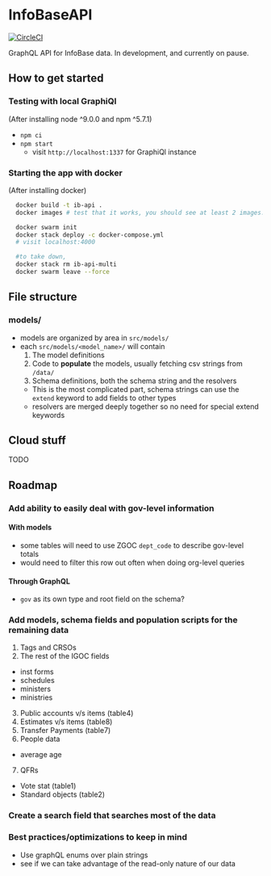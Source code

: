 # InfoBaseAPI
[![CircleCI](https://circleci.com/gh/TBS-EACPD/InfoBaseModern.svg?style=svg)](https://circleci.com/gh/TBS-EACPD/InfoBaseModern)

GraphQL API for InfoBase data. In development, and currently on pause.

## How to get started

### Testing with local GraphiQl

(After installing node ^9.0.0 and npm ^5.7.1)

* `npm ci`
* `npm start`
  * visit `http://localhost:1337` for GraphiQl instance
  

### Starting the app with docker

(After installing docker)

```bash
  docker build -t ib-api .
  docker images # test that it works, you should see at least 2 images: ib-api and node 9.2

  docker swarm init
  docker stack deploy -c docker-compose.yml
  # visit localhost:4000

  #to take down, 
  docker stack rm ib-api-multi
  docker swarm leave --force
```
  
  
## File structure

### models/

* models are organized by area in `src/models/`
* each `src/models/<model_name>/` will contain 
  1. The model definitions
  2. Code to **populate** the models, usually fetching csv strings from `/data/`
  3. Schema definitions, both the schema string and the resolvers
    * This is the most complicated part, schema strings can use the `extend` keyword to add fields to other types
    * resolvers are merged deeply together so no need for special extend keywords 
  
  
## Cloud stuff

TODO


## Roadmap


### Add ability to easily deal with gov-level information

#### With models
* some tables will need to use ZGOC `dept_code` to describe gov-level totals
 * would need to filter this row out often when doing org-level queries 

#### Through GraphQL 
 * `gov` as its own type and root field on the schema? 

### Add models, schema fields and population scripts for the remaining data

1. Tags and CRSOs
2. The rest of the IGOC fields
 * inst forms
 * schedules
 * ministers
 * ministries
3. Public accounts v/s items (table4)
4. Estimates v/s items (table8)
5. Transfer Payments (table7)
6. People data
 * average age
7. QFRs
 * Vote stat (table1)
 * Standard objects (table2)

### Create a search field that searches most of the data 

### Best practices/optimizations to keep in mind 
* Use graphQL enums over plain strings
* see if we can take advantage of the read-only nature of our data

